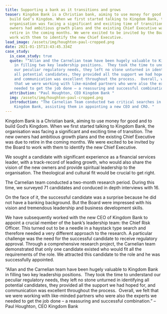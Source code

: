 ```yaml
---
title: Supporting a bank as it transitions and grows
teaser: Kingdom Bank is a Christian bank, aiming to use money for good and to
  build God’s Kingdom. When we first started talking to Kingdom Bank, the
  organisation was facing a significant and exciting time of transition. The new
  owners had ambitious growth plans and the existing Chief Executive was due to
  retire in the coming months. We were excited to be invited by the Board to
  work with them to identify the new Chief Executive.
lead_image: /assets/img/houghton-paul-cropped.png
date: 2021-01-15T13:43:45.334Z
case_study:
  is_case_study: true
  quote: "“Allan and the Carnelian team have been hugely valuable to Kingdom Bank
    in filling two key leadership positions.  They took the time to understand
    our peculiar regulatory needs, they left no stone unturned in identifying
    all potential candidates, they provided all the support we had hoped for,
    and communication was excellent throughout the process.  Overall, we felt
    that we were working with like-minded partners who were also the experts we
    needed to get the job done – a reassuring and successful combination.” "
  attribution: "Paul Houghton, CEO Kingdom Bank "
  img: /assets/img/houghton-paul-cropped.png
  introduction: "The Carnelian Team conducted two critical searches in support of
    Kingdom Bank, assisting them in appointing a new CEO and CRO. "
---
```

Kingdom Bank is a Christian bank, aiming to use money for good and to build God’s Kingdom. When we first started talking to Kingdom Bank, the organisation was facing a significant and exciting time of transition. The new owners had ambitious growth plans and the existing Chief Executive was due to retire in the coming months. We were excited to be invited by the Board to work with them to identify the new Chief Executive.

We sought a candidate with significant experience as a financial services leader, with a track-record of leading growth, who would also share the vision of the new owners and provide spiritual leadership to the organisation. The theological and cultural fit would be crucial to get right.

The Carnelian team conducted a two-month research period. During this time, we surveyed 71 candidates and conduced in depth interviews with 16.

On the face of it, the successful candidate was a surprise because he did not have a banking background. But the Board were impressed with his vision and tremendous leadership and business development skills.

We have subsequently worked with the new CEO of Kingdom Bank to appoint a crucial member of the bank’s leadership team: the Chief Risk Officer. This turned out to be a needle in a haystack type search and therefore needed a very different approach to the research. A particular challenge was the need for the successful candidate to receive regulatory approval. Through a comprehensive research project, the Carnelian team demonstrated that only one candidate existed who would fit all the requirements of the role. We attracted this candidate to the role and he was successfully appointed.

“Allan and the Carnelian team have been hugely valuable to Kingdom Bank in filling two key leadership positions.  They took the time to understand our peculiar regulatory needs, they left no stone unturned in identifying all potential candidates, they provided all the support we had hoped for, and communication was excellent throughout the process.  Overall, we felt that we were working with like-minded partners who were also the experts we needed to get the job done – a reassuring and successful combination.” – Paul Houghton, CEO Kingdom Bank